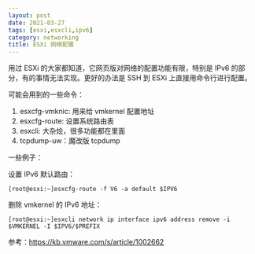 ```yaml
---
layout: post
date: 2021-03-27
tags: [esxi,esxcli,ipv6]
category: networking
title: ESXi 网络配置
---
```


用过 ESXi 的大家都知道，它网页版对网络的配置功能有限，特别是 IPv6 的部分，有的事情无法实现。更好的办法是 SSH 到 ESXi 上直接用命令行进行配置。

可能会用到的一些命令：

1. esxcfg-vmknic: 用来给 vmkernel 配置地址
2. esxcfg-route: 设置系统路由表
3. esxcli: 大杂烩，很多功能都在里面
4. tcpdump-uw：魔改版 tcpdump

一些例子：

设置 IPv6 默认路由：

```shell
[root@esxi:~]esxcfg-route -f V6 -a default $IPV6
```

删除 vmkernel 的 IPv6 地址：

```shell
[root@esxi:~]esxcli network ip interface ipv6 address remove -i $VMKERNEL -I $IPV6/$PREFIX
```


参考：https://kb.vmware.com/s/article/1002662
